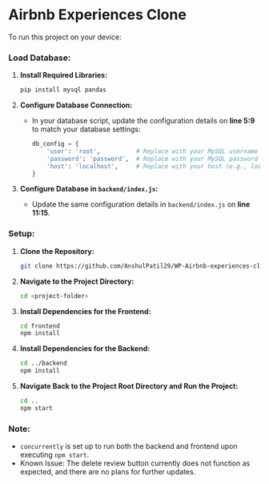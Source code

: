 # Airbnb Experiences Clone

To run this project on your device:

### Load Database:
1. **Install Required Libraries:**
   ```python
   pip install mysql pandas
   ```

2. **Configure Database Connection:**
   - In your database script, update the configuration details on **line 5:9** to match your database settings:
     ```python
     db_config = {
         'user': 'root',          # Replace with your MySQL username
         'password': 'password',  # Replace with your MySQL password
         'host': 'localhost',     # Replace with your host (e.g., localhost)
     }
     ```

3. **Configure Database in `backend/index.js`:**
   - Update the same configuration details in `backend/index.js` on **line 11:15**.

### Setup:
1. **Clone the Repository:**
   ```bash
   git clone https://github.com/AnshulPatil29/WP-Airbnb-experiences-clone/tree/main
   ```

2. **Navigate to the Project Directory:**
   ```bash
   cd <project-folder>
   ```

3. **Install Dependencies for the Frontend:**
   ```bash
   cd frontend
   npm install
   ```

4. **Install Dependencies for the Backend:**
   ```bash
   cd ../backend
   npm install
   ```

5. **Navigate Back to the Project Root Directory and Run the Project:**
   ```bash
   cd ..
   npm start
   ```

### Note:
* `concurrently` is set up to run both the backend and frontend upon executing `npm start`.
* Known Issue: The delete review button currently does not function as expected, and there are no plans for further updates.
